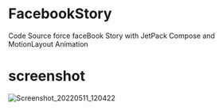 # FacebookStory
Code Source force faceBook Story with JetPack Compose and MotionLayout Animation

# screenshot 


![Screenshot_20220511_120422](https://user-images.githubusercontent.com/14083081/167825387-fead7941-4f98-4a51-832e-d787fd9d03f3.png)



